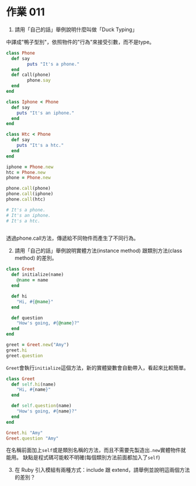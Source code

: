 # 作業 011

1. 請用「自己的話」舉例說明什麼叫做「Duck Typing」

中譯成"鴨子型別"，依照物件的"行為"來接受引數，而不是type。
```ruby
class Phone
  def say
        puts "It's a phone."
  end
  def call(phone)
        phone.say
  end
end

class Iphone < Phone
  def say
    puts "It's an iphone."
  end
end

class Htc < Phone
  def say
    puts "It's a htc."
  end
end

iphone = Phone.new
htc = Phone.new
phone = Phone.new

phone.call(phone)
phone.call(iphone)
phone.call(htc)

# It's a phone.
# It's an iphone.
# It's a htc.
 
```
透過phone.call方法，傳遞給不同物件而產生了不同行為。

2. 請用「自己的話」舉例說明實體方法(instance method) 跟類別方法(class method) 的差別。
```ruby
class Greet
  def initialize(name)
    @name = name
  end

  def hi
    "Hi, #{@name}"
  end

  def question
    "How's going, #{@name}?"
  end
end

greet = Greet.new("Amy")
greet.hi
greet.question
```
`Greet`會執行`initialize`這個方法，新的實體變數會自動帶入，看起來比較簡單。
```ruby
class Greet
  def self.hi(name)
    "Hi, #{name}"
  end

  def self.question(name)
    "How's going, #{name}?"
  end
end

Greet.hi "Amy"
Greet.question "Amy"
```
在名稱前面加上`self`或是類別名稱的方法，而且不需要先製造出`.new`實體物件就能用。
缺點是程式碼可能較不明確(每個類別方法前面都加入了`self`)


3. 在 Ruby 引入模組有兩種方式：include 跟 extend，請舉例並說明這兩個方法的差別？

